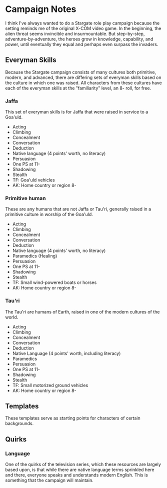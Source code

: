 # Campaign Notes

I think I've always wanted to do a Stargate role play campaign because the setting reminds me of the original X-COM video game. In the beginning, the alien threat seems invincible and insurmountable. But step-by-step, adventure-by-adventure, the heroes grow in knowledge, capability, and power, until eventually they equal and perhaps even surpass the invaders.

## Everyman Skills

Because the Stargate campaign consists of many cultures both primitive, modern, and advanced, there are differing sets of everyman skills based on the culture in which one was raised. All characters from these cultures have each of the everyman skills at the "familiarity" level, an 8- roll, for free.

### Jaffa

This set of everyman skills is for Jaffa that were raised in service to a Goa'uld.

* Acting
* Climbing
* Concealment
* Conversation
* Deduction
* Native language (4 points' worth, no literacy)
* Persuasion
* One PS at 11-
* Shadowing
* Stealth
* TF: Goa'uld vehicles
* AK: Home country or region 8-

### Primitive human

These are any humans that are not Jaffa or Tau'ri, generally raised in a primitive culture in worship of the Goa'uld.

* Acting
* Climbing
* Concealment
* Conversation
* Deduction
* Native language (4 points' worth, no literacy)
* Paramedics (Healing)
* Persuasion
* One PS at 11-
* Shadowing
* Stealth
* TF: Small wind-powered boats or horses
* AK: Home country or region 8-

### Tau'ri

The Tau'ri are humans of Earth, raised in one of the modern cultures of the world.

* Acting
* Climbing
* Concealment
* Conversation
* Deduction
* Native Language (4 points' worth, including literacy)
* Paramedics
* Persuasion
* One PS at 11-
* Shadowing
* Stealth
* TF: Small motorized ground vehicles
* AK: Home country or region 8-

## Templates

These templates serve as starting points for characters of certain backgrounds.

## Quirks

### Language

One of the quirks of the television series, which these resources are largely based upon, is that while there are native language terms sprinkled here and there, everyone speaks and understands modern English. This is something that the campaign will maintain.
